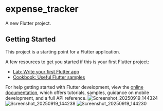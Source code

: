 # expense_tracker

A new Flutter project.

## Getting Started

This project is a starting point for a Flutter application.

A few resources to get you started if this is your first Flutter project:

- [Lab: Write your first Flutter app](https://docs.flutter.dev/get-started/codelab)
- [Cookbook: Useful Flutter samples](https://docs.flutter.dev/cookbook)

For help getting started with Flutter development, view the
[online documentation](https://docs.flutter.dev/), which offers tutorials,
samples, guidance on mobile development, and a full API reference.
![Screenshot_20250919_144324](https://github.com/user-attachments/assets/31dcfa1e-84f8-45bb-b5d3-7f580fbf0f65)
![Screenshot_20250919_144238](https://github.com/user-attachments/assets/afe63512-c859-4422-aad1-aed122a15a8b)
![Screenshot_20250919_144230](https://github.com/user-attachments/assets/17a4e474-0710-48d3-ad95-7e451d050df7)
